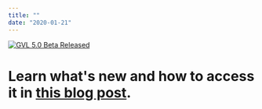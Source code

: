 ```yaml
---
title: ""
date: "2020-01-21"
---
```


[![GVL 5.0 Beta Released](/src/images/galaxy-logos/gvl-5-0-banner.png)](/blog/2020-02-gvl5-beta/)

# Learn what's new and how to access it in [this blog post](/blog/2020-02-gvl5-beta/).
